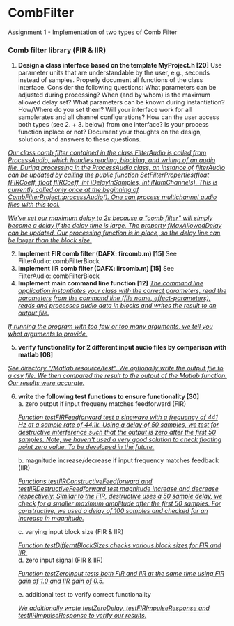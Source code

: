 # CombFilter
Assignment 1 - Implementation of two types of Comb Filter

<h3>Comb filter library (FIR & IIR)</h3>

1. <b>Design a class interface based on the template MyProject.h [20]</b>
Use parameter units that are understandable by the user, e.g., seconds instead of samples. Properly document all functions of the class interface. Consider the following questions: What parameters can be adjusted during processing? When (and by whom) is the maximum allowed delay set? What parameters can be known during instantiation? How/Where do you set them? Will your interface work for all samplerates and all channel configurations? How can the user access both types (see 2. + 3. below) from one interface? Is your process function inplace or not? Document your thoughts on the design, solutions, and answers to these questions.

<u><i>Our class comb filter contained in the class FilterAudio is called from ProcessAudio, which handles reading, blocking, and writing of an audio file. During processing in the ProcessAudio class, an instance of filterAudio can be updated by calling the public function SetFilterProperties(float fFIRCoeff, float fIIRCoeff, int iDelayInSamples, int iNumChannels). This is currently called only once at the beginning of CombFilterProject::processAudio(). One can process multichannel audio files with this tool.

We've set our maximum delay to 2s because a "comb filter" will simply become a delay if the delay time is large. The property fMaxAllowedDelay can be updated. Our processing function is in place, so the delay line can be larger than the block size. </i></u>

2. <b>Implement FIR comb filter (DAFX: fircomb.m) [15]</b> See FilterAudio::combFilterBlock
3. <b>Implement IIR comb filter (DAFX: iircomb.m)  [15]</b> See FilterAudio::combFilterBlock
4. <b>Implement main command line function  [12]</b> 
<u><i>The command line application instantiates your class with the correct parameters, read the parameters from the command line (file name, effect-parameters), reads and processes audio data in blocks and writes the result to an output file.

If running the program with too few or too many arguments, we tell you what arguments to provide. </i></u>

5. <b>verify functionality for 2 different input audio files by comparison with matlab   [08]</b>

<u><i>See directory "/Matlab resource/test". We optionally write the output file to a csv file. We then compared the result to the output of the Matlab function. Our results were accurate. </i></u>

6. <b>write the following test functions to ensure functionality [30]</b> <br />
    a. zero output if input frequeny matches feedforward (FIR) 

    <u><i>Function testFIRFeedforward test a sinewave with a frequency of 441 Hz at a sample rate of 44.1k. Using a delay of 50 samples, we test for destructive interference such that the output is zero after the first 50 samples. Note, we haven't used a very good solution to check floating point zero value. To be developed in the future.</i></u>

    b. magnitude increase/decrease if input frequency matches feedback (IIR)  

    <u><i>Functions testIIRConstructiveFeedforward and testIIRDestructiveFeedforward test magnitude increase and decrease respectively. Similar to the FIR, destructive uses a 50 sample delay, we check for a smaller maximum amplitude after the first 50 samples. For constructive, we used a delay of 100 samples and checked for an increase in magnitude.</i></u>

    c. varying input block size (FIR & IIR)  

    <u><i>Function testDifferntBlockSizes checks various block sizes for FIR and IIR.</i></u>                                                                    
    d. zero input signal (FIR & IIR)  

    <u><i>Function testZeroInput tests both FIR and IIR at the same time using FIR gain of 1.0 and IIR gain of 0.5.</i></u>

    e. additional test to verify correct functionality 

    <u><i>We additionally wrote testZeroDelay, testFIRImpulseResponse and testIIRImpulseResponse to verify our results. </i></u>     
